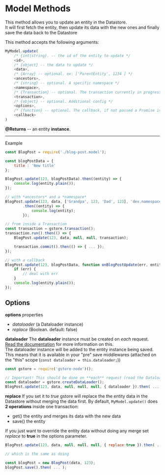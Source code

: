 # Model Methods

This method allows you to update an entity in the Datastore.  
It will first fetch the entity, then update its data with the new ones and finally save the data back to the Datastore

This method accepts the following arguments:

```js
MyModel.update(
    /* {int|string}. -- the id of the entity to update */
    <id>,
    /* {object} -- the data to update */
    <data>,
    /* {Array} -- optional. ex: ['ParentEntity', 1234 ] */
    <ancestors>,
    /* {string} -- optional. A specific namespace */
    <namespace>,
    /* {Transaction} -- optional. The transaction currently in progress */
    <transaction>,
    /* {object} -- optional. Additional config */
    <options>,
    /* {function} -- optional. The callback, if not passed a Promise is returned */
    <callback>
)
```

**@Returns** -- an entity **instance**.

---

Example

```js
const BlogPost = require('./blog-post.model');

const blogPostData = {
    title : 'New title'
};

BlogPost.update(123, blogPostData).then((entity) => {
    console.log(entity.plain());
});

// with *ancestors* and a *namespace*
BlogPost.update(123, data, ['Grandpa', 123, 'Dad', 123], 'dev.namespace.com')
        .then((entity) => {
            console.log(entity);
        });

// from inside a Transaction
const transaction = gstore.transaction();
transaction.run().then(() => {
    BlogPost.update(123, data, null, null, transaction);

    transaction.commit().then(() => { ... });
});

// with a callback
BlogPost.update(123, blogPostData, function onBlogPostUpdate(err, entity) {
    if (err) {
        // deal with err
    }
    console.log(entity.plain());
});
```

## Options

**options** properties

* _dataloader_ (a Dataloader instance)
* _replace_ (Boolean. default: false)

**dataloader**
The **dataloader** instance must be created on _each_ request. [Read the documentation](../cache-dataloader/dataloader.md) for more information on this.  
The dataloader instance will be added to the entity instance being saved. This means that it is available in your "pre" save middlewares (attached on the "this" scope (`const dataloader = this.dataloader;`))

```js
const gstore = require('gstore-node')();

// Important! This should be done on **each** request (read the Dataloader documentation)
const dataloader = gstore.createDataLoader();
BlogPost.update(123, data, null, null, null, { dataloader }).then( ... );
```


**replace** 
If you set it to _true_ gstore will replace the the entity data in the Datastore without merging the data first. By default, `MyModel.update()` does **2 operations** inside one transaction:

* get\(\) the entity and merges its data with the new data
* save\(\) the entity

If you just want to override the entity data without doing any merge set _replace_ to **true** in the options parameter.

```js
BlogPost.update(123, data, null, null, null, { replace:true }).then( ... );

// which is the same as doing

const blogPost = new BlogPost(data, 123);
blogPost.save().then( ... );
```
